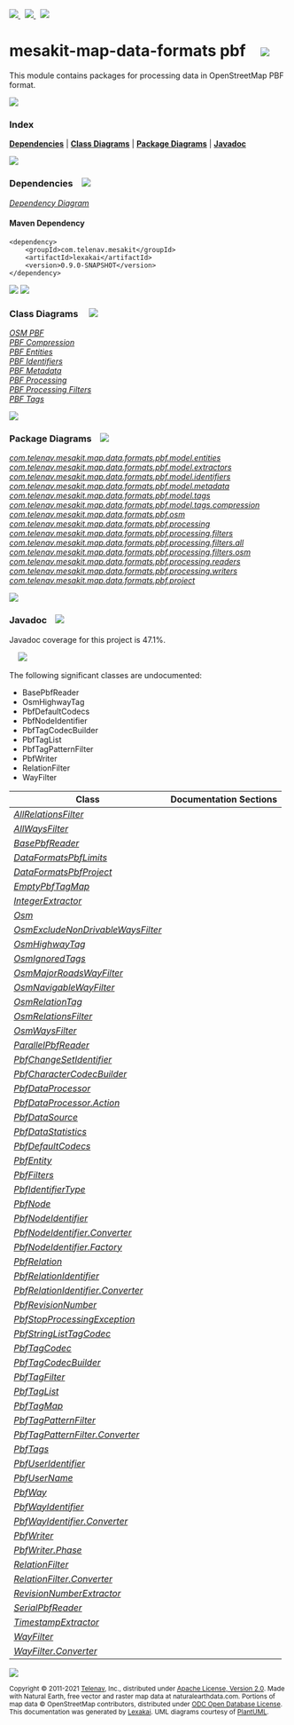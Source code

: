 [//]: # (start-user-text)

<a href="https://www.mesakit.org">
<img src="https://www.kivakit.org/images/web-32.png" srcset="https://www.kivakit.org/images/web-32-2x.png 2x"/>
</a>
&nbsp;
<a href="https://twitter.com/openmesakit">
<img src="https://www.kivakit.org/images/twitter-32.png" srcset="https://www.kivakit.org/images/twitter-32-2x.png 2x"/>
</a>
&nbsp;
<a href="https://mesakit.zulipchat.com">
<img src="https://www.kivakit.org/images/zulip-32.png" srcset="https://www.kivakit.org/images/zulip-32-2x.png 2x"/>
</a>

[//]: # (end-user-text)

# mesakit-map-data-formats pbf &nbsp;&nbsp; <img src="https://www.mesakit.org/images/bits-32.png" srcset="https://www.mesakit.org/images/bits-32-2x.png 2x"/>

This module contains packages for processing data in OpenStreetMap PBF format.

<img src="https://www.kivakit.org/images/horizontal-line-512.png" srcset="https://www.kivakit.org/images/horizontal-line-512-2x.png 2x"/>

### Index



[**Dependencies**](#dependencies) | [**Class Diagrams**](#class-diagrams) | [**Package Diagrams**](#package-diagrams) | [**Javadoc**](#javadoc)

<img src="https://www.kivakit.org/images/horizontal-line-512.png" srcset="https://www.kivakit.org/images/horizontal-line-512-2x.png 2x"/>

### Dependencies <a name="dependencies"></a> &nbsp;&nbsp; <img src="https://www.kivakit.org/images/dependencies-32.png" srcset="https://www.kivakit.org/images/dependencies-32-2x.png 2x"/>

[*Dependency Diagram*](https://www.mesakit.org/lexakai/mesakit/mesakit-map/data/formats/pbf/documentation/diagrams/dependencies.svg)

#### Maven Dependency

    <dependency>
        <groupId>com.telenav.mesakit</groupId>
        <artifactId>lexakai</artifactId>
        <version>0.9.0-SNAPSHOT</version>
    </dependency>


<img src="https://www.kivakit.org/images/horizontal-line-128.png" srcset="https://www.kivakit.org/images/horizontal-line-128-2x.png 2x"/>

[//]: # (start-user-text)



[//]: # (end-user-text)

<img src="https://www.kivakit.org/images/horizontal-line-128.png" srcset="https://www.kivakit.org/images/horizontal-line-128-2x.png 2x"/>

### Class Diagrams <a name="class-diagrams"></a> &nbsp; &nbsp; <img src="https://www.kivakit.org/images/diagram-40.png" srcset="https://www.kivakit.org/images/diagram-40-2x.png 2x"/>

[*OSM PBF*](https://www.mesakit.org/lexakai/mesakit/mesakit-map/data/formats/pbf/documentation/diagrams/diagram-pbf-osm.svg)  
[*PBF Compression*](https://www.mesakit.org/lexakai/mesakit/mesakit-map/data/formats/pbf/documentation/diagrams/diagram-pbf-model-compression.svg)  
[*PBF Entities*](https://www.mesakit.org/lexakai/mesakit/mesakit-map/data/formats/pbf/documentation/diagrams/diagram-pbf-model-entities.svg)  
[*PBF Identifiers*](https://www.mesakit.org/lexakai/mesakit/mesakit-map/data/formats/pbf/documentation/diagrams/diagram-pbf-model-identifiers.svg)  
[*PBF Metadata*](https://www.mesakit.org/lexakai/mesakit/mesakit-map/data/formats/pbf/documentation/diagrams/diagram-pbf-model-metadata.svg)  
[*PBF Processing*](https://www.mesakit.org/lexakai/mesakit/mesakit-map/data/formats/pbf/documentation/diagrams/diagram-pbf-processing.svg)  
[*PBF Processing Filters*](https://www.mesakit.org/lexakai/mesakit/mesakit-map/data/formats/pbf/documentation/diagrams/diagram-pbf-processing-filters.svg)  
[*PBF Tags*](https://www.mesakit.org/lexakai/mesakit/mesakit-map/data/formats/pbf/documentation/diagrams/diagram-pbf-model-tags.svg)

<img src="https://www.kivakit.org/images/horizontal-line-128.png" srcset="https://www.kivakit.org/images/horizontal-line-128-2x.png 2x"/>

### Package Diagrams <a name="package-diagrams"></a> &nbsp;&nbsp; <img src="https://www.kivakit.org/images/box-32.png" srcset="https://www.kivakit.org/images/box-32-2x.png 2x"/>

[*com.telenav.mesakit.map.data.formats.pbf.model.entities*](https://www.mesakit.org/lexakai/mesakit/mesakit-map/data/formats/pbf/documentation/diagrams/com.telenav.mesakit.map.data.formats.pbf.model.entities.svg)  
[*com.telenav.mesakit.map.data.formats.pbf.model.extractors*](https://www.mesakit.org/lexakai/mesakit/mesakit-map/data/formats/pbf/documentation/diagrams/com.telenav.mesakit.map.data.formats.pbf.model.extractors.svg)  
[*com.telenav.mesakit.map.data.formats.pbf.model.identifiers*](https://www.mesakit.org/lexakai/mesakit/mesakit-map/data/formats/pbf/documentation/diagrams/com.telenav.mesakit.map.data.formats.pbf.model.identifiers.svg)  
[*com.telenav.mesakit.map.data.formats.pbf.model.metadata*](https://www.mesakit.org/lexakai/mesakit/mesakit-map/data/formats/pbf/documentation/diagrams/com.telenav.mesakit.map.data.formats.pbf.model.metadata.svg)  
[*com.telenav.mesakit.map.data.formats.pbf.model.tags*](https://www.mesakit.org/lexakai/mesakit/mesakit-map/data/formats/pbf/documentation/diagrams/com.telenav.mesakit.map.data.formats.pbf.model.tags.svg)  
[*com.telenav.mesakit.map.data.formats.pbf.model.tags.compression*](https://www.mesakit.org/lexakai/mesakit/mesakit-map/data/formats/pbf/documentation/diagrams/com.telenav.mesakit.map.data.formats.pbf.model.tags.compression.svg)  
[*com.telenav.mesakit.map.data.formats.pbf.osm*](https://www.mesakit.org/lexakai/mesakit/mesakit-map/data/formats/pbf/documentation/diagrams/com.telenav.mesakit.map.data.formats.pbf.osm.svg)  
[*com.telenav.mesakit.map.data.formats.pbf.processing*](https://www.mesakit.org/lexakai/mesakit/mesakit-map/data/formats/pbf/documentation/diagrams/com.telenav.mesakit.map.data.formats.pbf.processing.svg)  
[*com.telenav.mesakit.map.data.formats.pbf.processing.filters*](https://www.mesakit.org/lexakai/mesakit/mesakit-map/data/formats/pbf/documentation/diagrams/com.telenav.mesakit.map.data.formats.pbf.processing.filters.svg)  
[*com.telenav.mesakit.map.data.formats.pbf.processing.filters.all*](https://www.mesakit.org/lexakai/mesakit/mesakit-map/data/formats/pbf/documentation/diagrams/com.telenav.mesakit.map.data.formats.pbf.processing.filters.all.svg)  
[*com.telenav.mesakit.map.data.formats.pbf.processing.filters.osm*](https://www.mesakit.org/lexakai/mesakit/mesakit-map/data/formats/pbf/documentation/diagrams/com.telenav.mesakit.map.data.formats.pbf.processing.filters.osm.svg)  
[*com.telenav.mesakit.map.data.formats.pbf.processing.readers*](https://www.mesakit.org/lexakai/mesakit/mesakit-map/data/formats/pbf/documentation/diagrams/com.telenav.mesakit.map.data.formats.pbf.processing.readers.svg)  
[*com.telenav.mesakit.map.data.formats.pbf.processing.writers*](https://www.mesakit.org/lexakai/mesakit/mesakit-map/data/formats/pbf/documentation/diagrams/com.telenav.mesakit.map.data.formats.pbf.processing.writers.svg)  
[*com.telenav.mesakit.map.data.formats.pbf.project*](https://www.mesakit.org/lexakai/mesakit/mesakit-map/data/formats/pbf/documentation/diagrams/com.telenav.mesakit.map.data.formats.pbf.project.svg)

<img src="https://www.kivakit.org/images/horizontal-line-128.png" srcset="https://www.kivakit.org/images/horizontal-line-128-2x.png 2x"/>

### Javadoc <a name="javadoc"></a> &nbsp;&nbsp; <img src="https://www.kivakit.org/images/books-32.png" srcset="https://www.kivakit.org/images/books-32-2x.png 2x"/>

Javadoc coverage for this project is 47.1%.  
  
&nbsp; &nbsp; <img src="https://www.mesakit.org/images/meter-50-96.png" srcset="https://www.mesakit.org/images/meter-50-96-2x.png 2x"/>


The following significant classes are undocumented:  

- BasePbfReader  
- OsmHighwayTag  
- PbfDefaultCodecs  
- PbfNodeIdentifier  
- PbfTagCodecBuilder  
- PbfTagList  
- PbfTagPatternFilter  
- PbfWriter  
- RelationFilter  
- WayFilter

| Class | Documentation Sections |
|---|---|
| [*AllRelationsFilter*](https://www.mesakit.org/javadoc/mesakit/lexakai/com/telenav/mesakit/map/data/formats/pbf/processing/filters/all/AllRelationsFilter.html) |  |  
| [*AllWaysFilter*](https://www.mesakit.org/javadoc/mesakit/lexakai/com/telenav/mesakit/map/data/formats/pbf/processing/filters/all/AllWaysFilter.html) |  |  
| [*BasePbfReader*](https://www.mesakit.org/javadoc/mesakit/lexakai/com/telenav/mesakit/map/data/formats/pbf/processing/readers/BasePbfReader.html) |  |  
| [*DataFormatsPbfLimits*](https://www.mesakit.org/javadoc/mesakit/lexakai/com/telenav/mesakit/map/data/formats/pbf/project/DataFormatsPbfLimits.html) |  |  
| [*DataFormatsPbfProject*](https://www.mesakit.org/javadoc/mesakit/lexakai/com/telenav/mesakit/map/data/formats/pbf/project/DataFormatsPbfProject.html) |  |  
| [*EmptyPbfTagMap*](https://www.mesakit.org/javadoc/mesakit/lexakai/com/telenav/mesakit/map/data/formats/pbf/model/tags/EmptyPbfTagMap.html) |  |  
| [*IntegerExtractor*](https://www.mesakit.org/javadoc/mesakit/lexakai/com/telenav/mesakit/map/data/formats/pbf/model/extractors/IntegerExtractor.html) |  |  
| [*Osm*](https://www.mesakit.org/javadoc/mesakit/lexakai/com/telenav/mesakit/map/data/formats/pbf/osm/Osm.html) |  |  
| [*OsmExcludeNonDrivableWaysFilter*](https://www.mesakit.org/javadoc/mesakit/lexakai/com/telenav/mesakit/map/data/formats/pbf/processing/filters/osm/OsmExcludeNonDrivableWaysFilter.html) |  |  
| [*OsmHighwayTag*](https://www.mesakit.org/javadoc/mesakit/lexakai/com/telenav/mesakit/map/data/formats/pbf/osm/OsmHighwayTag.html) |  |  
| [*OsmIgnoredTags*](https://www.mesakit.org/javadoc/mesakit/lexakai/com/telenav/mesakit/map/data/formats/pbf/osm/OsmIgnoredTags.html) |  |  
| [*OsmMajorRoadsWayFilter*](https://www.mesakit.org/javadoc/mesakit/lexakai/com/telenav/mesakit/map/data/formats/pbf/processing/filters/osm/OsmMajorRoadsWayFilter.html) |  |  
| [*OsmNavigableWayFilter*](https://www.mesakit.org/javadoc/mesakit/lexakai/com/telenav/mesakit/map/data/formats/pbf/processing/filters/osm/OsmNavigableWayFilter.html) |  |  
| [*OsmRelationTag*](https://www.mesakit.org/javadoc/mesakit/lexakai/com/telenav/mesakit/map/data/formats/pbf/osm/OsmRelationTag.html) |  |  
| [*OsmRelationsFilter*](https://www.mesakit.org/javadoc/mesakit/lexakai/com/telenav/mesakit/map/data/formats/pbf/processing/filters/osm/OsmRelationsFilter.html) |  |  
| [*OsmWaysFilter*](https://www.mesakit.org/javadoc/mesakit/lexakai/com/telenav/mesakit/map/data/formats/pbf/processing/filters/osm/OsmWaysFilter.html) |  |  
| [*ParallelPbfReader*](https://www.mesakit.org/javadoc/mesakit/lexakai/com/telenav/mesakit/map/data/formats/pbf/processing/readers/ParallelPbfReader.html) |  |  
| [*PbfChangeSetIdentifier*](https://www.mesakit.org/javadoc/mesakit/lexakai/com/telenav/mesakit/map/data/formats/pbf/model/metadata/PbfChangeSetIdentifier.html) |  |  
| [*PbfCharacterCodecBuilder*](https://www.mesakit.org/javadoc/mesakit/lexakai/com/telenav/mesakit/map/data/formats/pbf/model/tags/compression/PbfCharacterCodecBuilder.html) |  |  
| [*PbfDataProcessor*](https://www.mesakit.org/javadoc/mesakit/lexakai/com/telenav/mesakit/map/data/formats/pbf/processing/PbfDataProcessor.html) |  |  
| [*PbfDataProcessor.Action*](https://www.mesakit.org/javadoc/mesakit/lexakai/com/telenav/mesakit/map/data/formats/pbf/processing/PbfDataProcessor.Action.html) |  |  
| [*PbfDataSource*](https://www.mesakit.org/javadoc/mesakit/lexakai/com/telenav/mesakit/map/data/formats/pbf/processing/PbfDataSource.html) |  |  
| [*PbfDataStatistics*](https://www.mesakit.org/javadoc/mesakit/lexakai/com/telenav/mesakit/map/data/formats/pbf/processing/PbfDataStatistics.html) |  |  
| [*PbfDefaultCodecs*](https://www.mesakit.org/javadoc/mesakit/lexakai/com/telenav/mesakit/map/data/formats/pbf/model/tags/compression/PbfDefaultCodecs.html) |  |  
| [*PbfEntity*](https://www.mesakit.org/javadoc/mesakit/lexakai/com/telenav/mesakit/map/data/formats/pbf/model/entities/PbfEntity.html) |  |  
| [*PbfFilters*](https://www.mesakit.org/javadoc/mesakit/lexakai/com/telenav/mesakit/map/data/formats/pbf/processing/filters/PbfFilters.html) |  |  
| [*PbfIdentifierType*](https://www.mesakit.org/javadoc/mesakit/lexakai/com/telenav/mesakit/map/data/formats/pbf/model/identifiers/PbfIdentifierType.html) |  |  
| [*PbfNode*](https://www.mesakit.org/javadoc/mesakit/lexakai/com/telenav/mesakit/map/data/formats/pbf/model/entities/PbfNode.html) |  |  
| [*PbfNodeIdentifier*](https://www.mesakit.org/javadoc/mesakit/lexakai/com/telenav/mesakit/map/data/formats/pbf/model/identifiers/PbfNodeIdentifier.html) |  |  
| [*PbfNodeIdentifier.Converter*](https://www.mesakit.org/javadoc/mesakit/lexakai/com/telenav/mesakit/map/data/formats/pbf/model/identifiers/PbfNodeIdentifier.Converter.html) |  |  
| [*PbfNodeIdentifier.Factory*](https://www.mesakit.org/javadoc/mesakit/lexakai/com/telenav/mesakit/map/data/formats/pbf/model/identifiers/PbfNodeIdentifier.Factory.html) |  |  
| [*PbfRelation*](https://www.mesakit.org/javadoc/mesakit/lexakai/com/telenav/mesakit/map/data/formats/pbf/model/entities/PbfRelation.html) |  |  
| [*PbfRelationIdentifier*](https://www.mesakit.org/javadoc/mesakit/lexakai/com/telenav/mesakit/map/data/formats/pbf/model/identifiers/PbfRelationIdentifier.html) |  |  
| [*PbfRelationIdentifier.Converter*](https://www.mesakit.org/javadoc/mesakit/lexakai/com/telenav/mesakit/map/data/formats/pbf/model/identifiers/PbfRelationIdentifier.Converter.html) |  |  
| [*PbfRevisionNumber*](https://www.mesakit.org/javadoc/mesakit/lexakai/com/telenav/mesakit/map/data/formats/pbf/model/metadata/PbfRevisionNumber.html) |  |  
| [*PbfStopProcessingException*](https://www.mesakit.org/javadoc/mesakit/lexakai/com/telenav/mesakit/map/data/formats/pbf/processing/PbfStopProcessingException.html) |  |  
| [*PbfStringListTagCodec*](https://www.mesakit.org/javadoc/mesakit/lexakai/com/telenav/mesakit/map/data/formats/pbf/model/tags/compression/PbfStringListTagCodec.html) |  |  
| [*PbfTagCodec*](https://www.mesakit.org/javadoc/mesakit/lexakai/com/telenav/mesakit/map/data/formats/pbf/model/tags/compression/PbfTagCodec.html) |  |  
| [*PbfTagCodecBuilder*](https://www.mesakit.org/javadoc/mesakit/lexakai/com/telenav/mesakit/map/data/formats/pbf/model/tags/compression/PbfTagCodecBuilder.html) |  |  
| [*PbfTagFilter*](https://www.mesakit.org/javadoc/mesakit/lexakai/com/telenav/mesakit/map/data/formats/pbf/model/tags/PbfTagFilter.html) |  |  
| [*PbfTagList*](https://www.mesakit.org/javadoc/mesakit/lexakai/com/telenav/mesakit/map/data/formats/pbf/model/tags/PbfTagList.html) |  |  
| [*PbfTagMap*](https://www.mesakit.org/javadoc/mesakit/lexakai/com/telenav/mesakit/map/data/formats/pbf/model/tags/PbfTagMap.html) |  |  
| [*PbfTagPatternFilter*](https://www.mesakit.org/javadoc/mesakit/lexakai/com/telenav/mesakit/map/data/formats/pbf/model/tags/PbfTagPatternFilter.html) |  |  
| [*PbfTagPatternFilter.Converter*](https://www.mesakit.org/javadoc/mesakit/lexakai/com/telenav/mesakit/map/data/formats/pbf/model/tags/PbfTagPatternFilter.Converter.html) |  |  
| [*PbfTags*](https://www.mesakit.org/javadoc/mesakit/lexakai/com/telenav/mesakit/map/data/formats/pbf/model/tags/PbfTags.html) |  |  
| [*PbfUserIdentifier*](https://www.mesakit.org/javadoc/mesakit/lexakai/com/telenav/mesakit/map/data/formats/pbf/model/metadata/PbfUserIdentifier.html) |  |  
| [*PbfUserName*](https://www.mesakit.org/javadoc/mesakit/lexakai/com/telenav/mesakit/map/data/formats/pbf/model/metadata/PbfUserName.html) |  |  
| [*PbfWay*](https://www.mesakit.org/javadoc/mesakit/lexakai/com/telenav/mesakit/map/data/formats/pbf/model/entities/PbfWay.html) |  |  
| [*PbfWayIdentifier*](https://www.mesakit.org/javadoc/mesakit/lexakai/com/telenav/mesakit/map/data/formats/pbf/model/identifiers/PbfWayIdentifier.html) |  |  
| [*PbfWayIdentifier.Converter*](https://www.mesakit.org/javadoc/mesakit/lexakai/com/telenav/mesakit/map/data/formats/pbf/model/identifiers/PbfWayIdentifier.Converter.html) |  |  
| [*PbfWriter*](https://www.mesakit.org/javadoc/mesakit/lexakai/com/telenav/mesakit/map/data/formats/pbf/processing/writers/PbfWriter.html) |  |  
| [*PbfWriter.Phase*](https://www.mesakit.org/javadoc/mesakit/lexakai/com/telenav/mesakit/map/data/formats/pbf/processing/writers/PbfWriter.Phase.html) |  |  
| [*RelationFilter*](https://www.mesakit.org/javadoc/mesakit/lexakai/com/telenav/mesakit/map/data/formats/pbf/processing/filters/RelationFilter.html) |  |  
| [*RelationFilter.Converter*](https://www.mesakit.org/javadoc/mesakit/lexakai/com/telenav/mesakit/map/data/formats/pbf/processing/filters/RelationFilter.Converter.html) |  |  
| [*RevisionNumberExtractor*](https://www.mesakit.org/javadoc/mesakit/lexakai/com/telenav/mesakit/map/data/formats/pbf/model/extractors/RevisionNumberExtractor.html) |  |  
| [*SerialPbfReader*](https://www.mesakit.org/javadoc/mesakit/lexakai/com/telenav/mesakit/map/data/formats/pbf/processing/readers/SerialPbfReader.html) |  |  
| [*TimestampExtractor*](https://www.mesakit.org/javadoc/mesakit/lexakai/com/telenav/mesakit/map/data/formats/pbf/model/extractors/TimestampExtractor.html) |  |  
| [*WayFilter*](https://www.mesakit.org/javadoc/mesakit/lexakai/com/telenav/mesakit/map/data/formats/pbf/processing/filters/WayFilter.html) |  |  
| [*WayFilter.Converter*](https://www.mesakit.org/javadoc/mesakit/lexakai/com/telenav/mesakit/map/data/formats/pbf/processing/filters/WayFilter.Converter.html) |  |  

[//]: # (start-user-text)



[//]: # (end-user-text)

<img src="https://www.kivakit.org/images/horizontal-line-512.png" srcset="https://www.kivakit.org/images/horizontal-line-512-2x.png 2x"/>

<sub>Copyright &#169; 2011-2021 [Telenav](http://telenav.com), Inc., distributed under [Apache License, Version 2.0](LICENSE). Made with Natural Earth, free vector and raster map data at naturalearthdata.com. Portions of map data &#169; OpenStreetMap contributors, distributed under [ODC Open Database License](legal/OPEN_DATABASE_LICENSE).</sub>  
<sub>This documentation was generated by [Lexakai](https://github.com/Telenav/lexakai). UML diagrams courtesy
of [PlantUML](http://plantuml.com).</sub>

